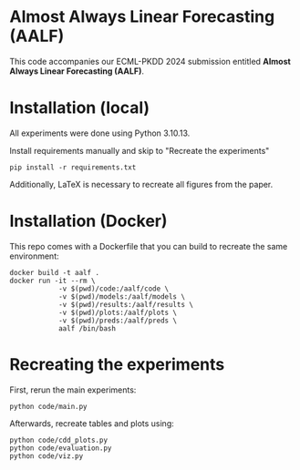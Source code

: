 # Almost Always Linear Forecasting (AALF)
This code accompanies our ECML-PKDD 2024 submission entitled **Almost Always Linear Forecasting (AALF)**.

# Installation (local)
All experiments were done using Python 3.10.13.

Install requirements manually and skip to "Recreate the experiments"

```
pip install -r requirements.txt
```

Additionally, LaTeX is necessary to recreate all figures from the paper.

# Installation (Docker)
This repo comes with a Dockerfile that you can build to recreate the same environment:

```
docker build -t aalf .
docker run -it --rm \
            -v $(pwd)/code:/aalf/code \
            -v $(pwd)/models:/aalf/models \
            -v $(pwd)/results:/aalf/results \
            -v $(pwd)/plots:/aalf/plots \
            -v $(pwd)/preds:/aalf/preds \
            aalf /bin/bash
```

# Recreating the experiments
First, rerun the main experiments:

```
python code/main.py
```

Afterwards, recreate tables and plots using:

```
python code/cdd_plots.py
python code/evaluation.py
python code/viz.py
```
